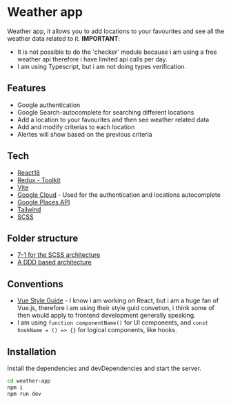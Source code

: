 # Weather app

Weather app, it allows you to add locations to your favourites and see all the weather data related to it.
**IMPORTANT**:

- It is not possible to do the 'checker' module because i am using a free weather api therefore i have limited api calls per day.
- I am using Typescript, but i am not doing types verification.


## Features

- Google authentication
- Google Search-autocomplete for searching different locations
- Add a location to your favourites and then see weather related data
- Add and modify criterias to each location
- Alertes will show based on the previous criteria

## Tech

- [React18](https://reactjs.org/)
- [Redux - Toolkit](https://redux-toolkit.js.org/)
- [Vite](https://vitejs.dev/guide/why.html)
- [Google Cloud](https://cloud.google.com/) - Used for the authentication and locations autocomplete
- [Google Places API](https://developers.google.com/maps/documentation/places/web-service)
- [Tailwind](https://markus.oberlehner.net/blog/vue-project-directory-structure-keep-it-flat-or-group-by-domain/)
- [SCSS](https://sass-lang.com/guide)

## Folder structure

- [7-1 for the SCSS architecture](https://sass-guidelin.es/es/#arquitectura)
- [A DDD based architecture](https://css-tricks.com/domain-driven-design-with-react/)

## Conventions

- [Vue Style Guide](https://vuejs.org/style-guide/) - I know i am working on React, but i am a huge fan of Vue.js, therefore i am using their style guid convetion, i think some of then would apply to frontend development generally speaking.
- I am using `function componentName()` for UI components, and `const hookName = () => {}` for logical components, like hooks.

## Installation

Install the dependencies and devDependencies and start the server.

```sh
cd weather-app
npm i
npm run dev
```
